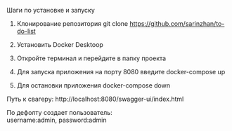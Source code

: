Шаги по установке и запуску

1. Клонирование репозитория
git clone https://github.com/sarinzhan/to-do-list

3. Установить Docker Desktoop
   
4. Откройте терминал и перейдите в папку проекта
   
5. Для запуска приложения на порту 8080 введите
   docker-compose up

6. Для остановки приложения
   docker-compose down

Путь к свагеру: http://localhost:8080/swagger-ui/index.html

По дефолту создает пользователь:</br>
username:admin, 
password:admin
   

